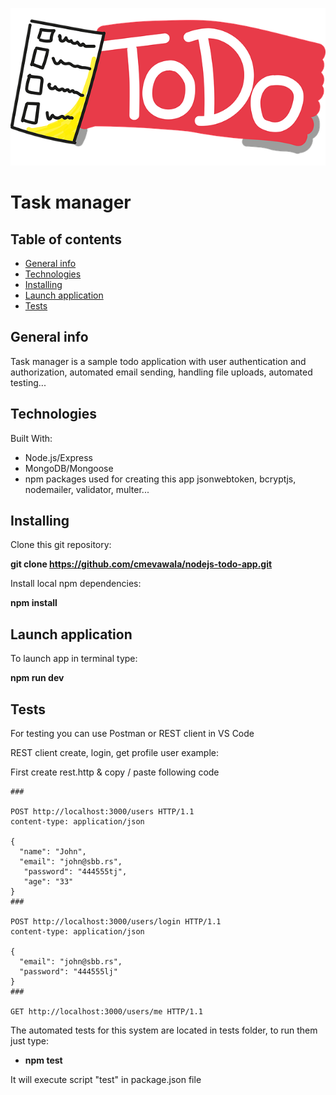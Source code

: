 ![todo pic](https://github.com/kardash-bp/task-manager/blob/master/todo.png "Task Manager by kardash")
# Task manager 
## Table of contents
* [General info](#general-info)
* [Technologies](#technologies)
* [Installing](#installing)
* [Launch application](#launch-application)
* [Tests](#tests)
## General info
Task manager is a sample todo application with  user authentication and authorization, automated email sending, handling file uploads, automated testing...
## Technologies
Built With:
* Node.js/Express 
* MongoDB/Mongoose 
* npm packages used for creating this app jsonwebtoken, bcryptjs, nodemailer, validator, multer...
## Installing
Clone this git repository:

**git clone https://github.com/cmevawala/nodejs-todo-app.git**

Install local npm dependencies:

**npm install**

## Launch application
To launch app in terminal type:

**npm run dev**

## Tests
For testing you can use Postman or REST client in VS Code

REST client create, login, get profile user example:&nbsp;

First create rest.http & copy / paste following code
```
###

POST http://localhost:3000/users HTTP/1.1
content-type: application/json

{
  "name": "John",
  "email": "john@sbb.rs",
   "password": "444555tj",
   "age": "33"
} 
###

POST http://localhost:3000/users/login HTTP/1.1
content-type: application/json

{
  "email": "john@sbb.rs",
  "password": "444555lj"
}
###

GET http://localhost:3000/users/me HTTP/1.1

```
 The automated tests for this system are located in tests folder, to run them just type:
 * **npm test**
 
 It will execute script "test" in package.json file
